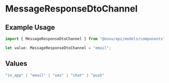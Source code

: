 # MessageResponseDtoChannel

## Example Usage

```typescript
import { MessageResponseDtoChannel } from "@novu/api/models/components";

let value: MessageResponseDtoChannel = "email";
```

## Values

```typescript
"in_app" | "email" | "sms" | "chat" | "push"
```